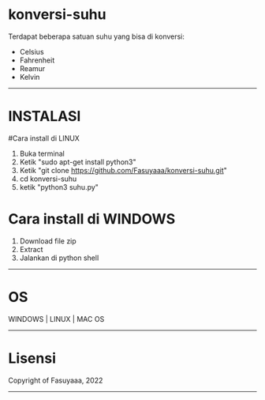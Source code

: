 # konversi-suhu

Terdapat beberapa satuan suhu yang bisa di konversi:
- Celsius
- Fahrenheit
- Reamur
- Kelvin

----------------------------------------------------------------------------------

# INSTALASI

#Cara install di LINUX
1. Buka terminal
2. Ketik "sudo apt-get install python3"
3. Ketik "git clone https://github.com/Fasuyaaa/konversi-suhu.git"
4. cd konversi-suhu 
5. ketik "python3 suhu.py"

# Cara install di WINDOWS
1. Download file zip
2. Extract
3. Jalankan di python shell

----------------------------------------------------------------------------------

# OS
WINDOWS | LINUX | MAC OS

------------------------------------------------------------
# Lisensi
Copyright of Fasuyaaa, 2022  

-------------------------------------------------------------
